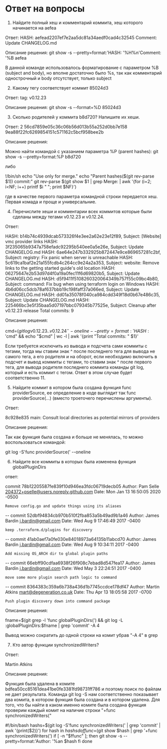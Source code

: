 # Ответ на вопросы

1. Найдите полный хеш и комментарий коммита, хеш которого начинается на aefea

Ответ:
HASH: aefead2207ef7e2aa5dc81a34aedf0cad4c32545
Comment: Update CHANGELOG.md

Описание решения:
git show -s --pretty=format:'HASH: '%H%n'Comment: '%B  aefea

В данной команде использовалось форматирование с параметром %B (subject and body),
но вполне достаточно было %s, так как комментарий однострочный и body отсутствует, только subject

2. Какому тегу соответствует коммит 85024d3

Ответ:
tag: v0.12.23

Описание решения:
git show -s --format=%D 85024d3

3. Сколько родителей у коммита b8d720? Напишите их хеши.

Ответ: 2
56cd7859e05c36c06b56d013b55a252d0bb7e158 9ea88f22fc6269854151c571162c5bcf958bee2b

Описание решения:

Можно найти командой с указанием параметра %P (parent hashes):
git show -s --pretty=format:%P b8d720

либо

!/bin/sh
echo "Use only for merge."
echo "Parent hashes($(git rev-parse $1)) commit:"
git rev-parse $(git show $1 | grep Merge: |  awk '{for (i=2; i<NF; i++) printf $i " "; print $NF}')

где в качестве первого параметра командной строки передается хеш.
Первая комада и проще и универсальние.

4. Перечислите хеши и комментарии всех коммитов которые были сделаны между тегами v0.12.23 и v0.12.24.

Ответ:

HASH: b14b74c4939dcab573326f4e3ee2a62e23e12f89, Subject: [Website] vmc provider links
HASH: 3f235065b9347a758efadc92295b540ee0a5e26e, Subject: Update CHANGELOG.md
HASH: 6ae64e247b332925b872447e9ce869657281c2bf, Subject: registry: Fix panic when server is unreachable
HASH: 5c619ca1baf2e21a155fcdb4c264cc9e24a2a353, Subject: website: Remove links to the getting started guide's old location
HASH: 06275647e2b53d97d4f0a19a0fec11f6d69820b5, Subject: Update CHANGELOG.md
HASH: d5f9411f5108260320064349b757f55c09bc4b80, Subject: command: Fix bug when using terraform login on Windows
HASH: 4b6d06cc5dcb78af637bbb19c198faff37a066ed, Subject: Update CHANGELOG.md
HASH: dd01a35078f040ca984cdd349f18d0b67e486c35, Subject: Update CHANGELOG.md
HASH: 225466bc3e5f35baa5d07197bbc079345b77525e, Subject: Cleanup after v0.12.23 release
Total commits: 9

Описание решения:

cmd=$(git log v0.12.23..v0.12.24^ --oneline --pretty=format:'HASH: '%H', Subject: '%s) && echo "$cmd" && echo "$cmd" |  wc -l | awk '{print "Total commits: " $1}'

Если требуется исключить из вывода и подсчета сами коммиты c тегами, тогда мы ставим знак ^ после последнего тега для вывода не самого тега, а его родителя и 
на оборот, если необходимо включить в подсчет и вывод коммиты с тегами, то ставим знак ^ после первого тега, для вывода родителя последнего коммита команды git log,
который и есть коммит с тегом. Ответ в этом случае будет соответственно 11.

5. Найдите коммит в котором была создана функция func providerSource, ее определение в коде выглядит так func providerSource(...) (вместо троеточего перечислены аргументы).

Ответ:

8c928e835 main: Consult local directories as potential mirrors of providers


Описание решения:

Так как функция была создана и больше не менялась, то можно воспользоваться командой:

git log -S'func providerSource(' --oneline

6. Найдите все коммиты в которых была изменена функция globalPluginDirs

ответ:

commit 78b12205587fe839f10d946ea3fdc06719decb05
Author: Pam Selle <204372+pselle@users.noreply.github.com>
Date:   Mon Jan 13 16:50:05 2020 -0500

    Remove config.go and update things using its aliases
--
commit 52dbf94834cb970b510f2fba853a5b49ad9b1a46
Author: James Bardin <j.bardin@gmail.com>
Date:   Wed Aug 9 17:46:49 2017 -0400

    keep .terraform.d/plugins for discovery
--
commit 41ab0aef7a0fe030e84018973a64135b11abcd70
Author: James Bardin <j.bardin@gmail.com>
Date:   Wed Aug 9 10:34:11 2017 -0400

    Add missing OS_ARCH dir to global plugin paths
--
commit 66ebff90cdfaa6938f26f908c7ebad8d547fea17
Author: James Bardin <j.bardin@gmail.com>
Date:   Wed May 3 22:24:51 2017 -0400

    move some more plugin search path logic to command
--
commit 8364383c359a6b738a436d1b7745ccdce178df47
Author: Martin Atkins <mart@degeneration.co.uk>
Date:   Thu Apr 13 18:05:58 2017 -0700

    Push plugin discovery down into command package


Описание решения:

fname=$(git grep -l 'func globalPluginDirs(') && git log -L :globalPluginDirs:$fname | grep 'commit' -A 4

Вывод можно сократить до одной строки на комит убрав "-A 4" в grep

7. Кто автор функции synchronizedWriters?

Ответ:

Martin Atkins

Описание решения:

Функция была удалена в комите bdfea50cc85161dea41be0fe3381fd98731ff786 и поэтому поиск по файлам не дает результата.
Команда git log -S нам соответственно показывает два комита, в котором функция была создана и в котором удалена.
Для того, что бы найти в каком именно комите была создана функция проверим каждый комит на наличие строки "+func synchronizedWriters("

#!/bin/bash
hashs=$(git log -S'func synchronizedWriters(' | grep 'commit' | awk '{print($2)}')
for hash in $hashs
do
  ffunc=$(git show $hash | grep '+func synchronizedWriters(')
  if [ -n "$ffunc" ]; then
        git show -s --pretty=format:'Author: '%an $hash
  fi
done


